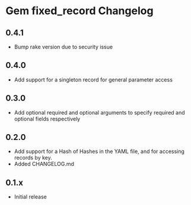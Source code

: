 # Gem fixed_record Changelog

## 0.4.1
* Bump rake version due to security issue

## 0.4.0
* Add support for a singleton record for general parameter access

## 0.3.0
* Add optional required and optional arguments to specify required and optional fields respectively

## 0.2.0
* Add support for a Hash of Hashes in the YAML file, and for
accessing records by key. 
* Added CHANGELOG.md

## 0.1.x
* Initial release
